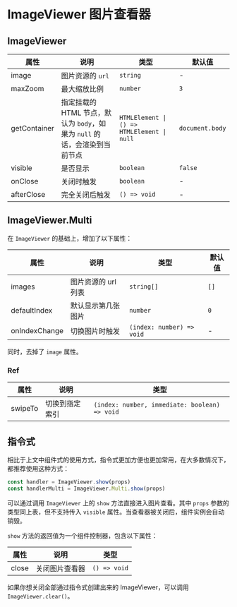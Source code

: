 # ImageViewer 图片查看器

<code src="./demos/demo1.tsx"></code>

## ImageViewer

| 属性         | 说明                                                                      | 类型                                       | 默认值          |
| ------------ | ------------------------------------------------------------------------- | ------------------------------------------ | --------------- |
| image        | 图片资源的 `url`                                                          | `string`                                   | -               |
| maxZoom      | 最大缩放比例                                                              | `number`                                   | `3`             |
| getContainer | 指定挂载的 HTML 节点，默认为 `body`，如果为 `null` 的话，会渲染到当前节点 | `HTMLElement \| () => HTMLElement \| null` | `document.body` |
| visible      | 是否显示                                                                  | `boolean`                                  | `false`         |
| onClose      | 关闭时触发                                                                | `boolean`                                  | -               |
| afterClose   | 完全关闭后触发                                                            | `() => void`                               | -               |

## ImageViewer.Multi

在 `ImageViewer` 的基础上，增加了以下属性：

| 属性          | 说明                | 类型                      | 默认值 |
| ------------- | ------------------- | ------------------------- | ------ |
| images        | 图片资源的 url 列表 | `string[]`                | `[]`   |
| defaultIndex  | 默认显示第几张图片  | `number`                  | `0`    |
| onIndexChange | 切换图片时触发      | `(index: number) => void` | -      |

同时，去掉了 `image` 属性。

### Ref

| 属性    | 说明           | 类型                                          |
| ------- | -------------- | --------------------------------------------- |
| swipeTo | 切换到指定索引 | `(index: number, immediate: boolean) => void` |

## 指令式

相比于上文中组件式的使用方式，指令式更加方便也更加常用，在大多数情况下，都推荐使用这种方式：

```ts | pure
const handler = ImageViewer.show(props)
const handlerMulti = ImageViewer.Multi.show(props)
```

可以通过调用 `ImageViewer` 上的 `show` 方法直接进入图片查看。其中 `props` 参数的类型同上表，但不支持传入 `visible` 属性。当查看器被关闭后，组件实例会自动销毁。

`show` 方法的返回值为一个组件控制器，包含以下属性：

| 属性  | 说明           | 类型         |
| ----- | -------------- | ------------ |
| close | 关闭图片查看器 | `() => void` |

如果你想关闭全部通过指令式创建出来的 ImageViewer，可以调用 `ImageViewer.clear()`。
